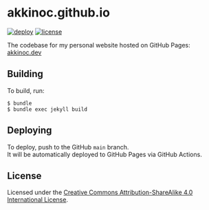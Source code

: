 # akkinoc.github.io

[![deploy][deploy badge]][deploy]
[![license][license badge]][license]

[deploy badge]: https://github.com/akkinoc/akkinoc.github.io/actions/workflows/deploy.yml/badge.svg
[deploy]: https://github.com/akkinoc/akkinoc.github.io/actions/workflows/deploy.yml
[license badge]: https://img.shields.io/badge/license-CC%20BY--SA-blue
[license]: LICENSE.txt

The codebase for my personal website hosted on GitHub Pages: [akkinoc.dev]  

[akkinoc.dev]: https://akkinoc.dev

## Building

To build, run:  

```console
$ bundle
$ bundle exec jekyll build
```

## Deploying

To deploy, push to the GitHub `main` branch.  
It will be automatically deployed to GitHub Pages via GitHub Actions.  

## License

Licensed under the [Creative Commons Attribution-ShareAlike 4.0 International License].  

[Creative Commons Attribution-ShareAlike 4.0 International License]: LICENSE.txt
